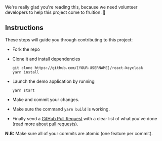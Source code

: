 We're really glad you're reading this, because we need volunteer developers to help this project come to fruition. 👏

## Instructions

These steps will guide you through contributing to this project:

- Fork the repo
- Clone it and install dependencies

      git clone https://github.com/[YOUR-USERNAME]/react-keycloak
      yarn install

- Launch the demo application by running

      yarn start

- Make and commit your changes.
- Make sure the command `yarn build` is working.
- Finally send a [GitHub Pull Request](https://github.com/panz3r/react-keycloak/compare?expand=1) with a clear list of what you've done (read more [about pull requests](https://help.github.com/articles/about-pull-requests/)).

**N.B:** Make sure all of your commits are atomic (one feature per commit).
